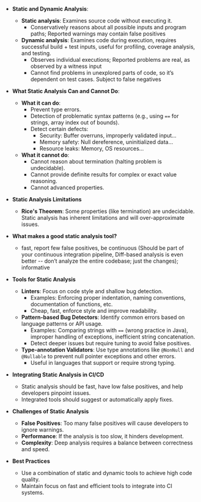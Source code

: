 - **Static and Dynamic Analysis**:
	- **Static analysis**: Examines source code without executing it.
		- Conservatively reasons about all possible inputs and program paths; Reported warnings may contain false positives
	- **Dynamic analysis**: Examines code during execution, requires successful build + test inputs, useful for profiling, coverage analysis, and testing. 
		- Observes individual executions; Reported problems are real, as observed by a witness input
		- Cannot find problems in unexplored parts of code, so it’s dependent on test cases. Subject to false negatives

- **What Static Analysis Can and Cannot Do**:
	- **What it can do**:
		- Prevent type errors.
		- Detection of problematic syntax patterns (e.g., using `==` for strings, array index out of bounds).
		- Detect certain defects: 
			- Security: Buffer overruns, improperly validated input… 
			- Memory safety: Null dereference, uninitialized data… 
			- Resource leaks: Memory, OS resources…
	- **What it cannot do**:
		- Cannot reason about termination (halting problem is undecidable).
		- Cannot provide definite results for complex or exact value reasoning.
		- Cannot advanced properties.

- **Static Analysis Limitations**
	- **Rice's Theorem**: Some properties (like termination) are undecidable. Static analysis has inherent limitations and will over-approximate issues.

- **What makes a good static analysis tool?** 
	- fast, report few false positives, be continuous (Should be part of your continuous integration pipeline, Diff-based analysis is even better -- don’t analyze the entire codebase; just the changes); informative

- **Tools for Static Analysis**
	- **Linters**: Focus on code style and shallow bug detection.
		- Examples: Enforcing proper indentation, naming conventions, documentation of functions, etc.
		- Cheap, fast, enforce style and improve readability.
	- **Pattern-based Bug Detectors**: Identify common errors based on language patterns or API usage.
		- Examples: Comparing strings with `==` (wrong practice in Java), improper handling of exceptions, inefficient string concatenation.
		- Detect deeper issues but require tuning to avoid false positives.
	- **Type-annotation Validators**: Use type annotations like `@NonNull` and `@Nullable` to prevent null pointer exceptions and other errors.
		- Useful in languages that support or require strong typing.

- **Integrating Static Analysis in CI/CD**
	- Static analysis should be fast, have low false positives, and help developers pinpoint issues.
	- Integrated tools should suggest or automatically apply fixes.

- **Challenges of Static Analysis**
	- **False Positives**: Too many false positives will cause developers to ignore warnings.
	- **Performance**: If the analysis is too slow, it hinders development.
	- **Complexity**: Deep analysis requires a balance between correctness and speed.

- **Best Practices**
	- Use a combination of static and dynamic tools to achieve high code quality.
	- Maintain focus on fast and efficient tools to integrate into CI systems.